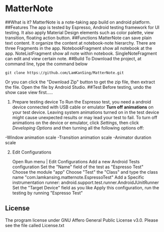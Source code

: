 # MatterNote
##What is it?
MatterNote is a note-taking app build on android platform.
##Features
The app is tested by Espresso, Android testing framework for UI testing. It also apply Material Design elements such as color palette, view transition, floating action button.
##Functions
MatterNote can save plain text content. It organize the content at notebook-note hierarchy.
There are three Fragments in the app. NotebookFragment show all notebook at the app. NoteListFragment show all note within notebook. SingleNoteFragment can edit and view certain note.
##Build
To Download the project, at command line, type the command below
```
git clone https://github.com/LamKanSing/MatterNote.git
```
Or you can click the "Download Zip" button to get the zip file, then extract the file. 
Open the file by Android Studio. 
##Test
Before testing, undo the show case view first.....
1. Prepare testing device
To Run the Espresso test, you need a android device connected with USB cable or emulator
**Turn off animations** on your test device. Leaving system animations turned on in the test device might cause unexpected results or may lead your test to fail.
To turn off animations on the device or emulator, click *Settings*, then click *Developing Options* and then turning all the following options off:

-Window animation scale
-Transition animation scale
-Animator duration scale

2. Edit Configurations

    Open Run menu | Edit Configurations
    Add a new Android Tests configuration
    Set the "Name" field of the test as "Espresso Test"
    Choose the module "app"
    Choose "Test" the "Class" and type the class name "com.lamkansing.matternote.EspressoTest"
    Add a Specific instrumentation runner: android.support.test.runner.AndroidJUnitRunner
    Set the "Target Device" field as you like
    Apply this configuration, run the testing by running "Espresso Test"


## License
The program license under GNU Affero General Public License v3.0. Please see the file called License.txt

